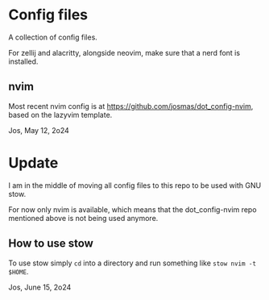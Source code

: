 # Config files

A collection of config files.

For zellij and alacritty, alongside neovim, make sure that a nerd font is installed.

## nvim

Most recent nvim config is at https://github.com/josmas/dot_config-nvim, based on the lazyvim template.

Jos, May 12, 2o24

# Update

I am in the middle of moving all config files to this repo to be used with GNU stow.

For now only nvim is available, which means that the dot_config-nvim repo mentioned above is not being used anymore.

## How to use stow

To use stow simply `cd` into a directory and run something like `stow nvim -t $HOME`.

Jos, June 15, 2o24
